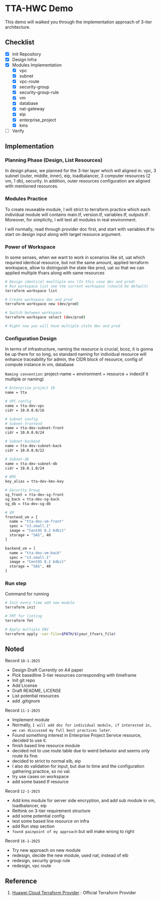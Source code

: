 # TTA-HWC Demo

This demo will walked you through the implementation approach of 3-tier architecture.

## Checklist

- [x] Init Repository
- [x] Design Infra
- [x] Modules Implementation
  - [x] vpc
  - [x] subnet
  - [x] vpc-route
  - [x] security-group
  - [x] security-group-rule
  - [x] vm
  - [x] database
  - [x] nat-gateway
  - [x] eip
  - [x] enterprise_project
  - [x] kms
- [ ] Verify

## Implementation

### Planning Phase (Design, List Resources)

In design phase, we planned for the 3-tier layer which will aligned in:
vpc, 3 subnet (outer, middle, inner), eip, loadbalancer, 3 computer resources (2 vm, 1 db),
security. In addition, outer resources configuration are aligned with mentioned resources.

### Modules Practice

To create reuseable module, I will strict to terraform practice which each individual module will 
contains main.tf, version.tf, variables.tf, outputs.tf . Moreover, for simplicity, I will test all modules in real environment.

I will normally, read through provider doc first, and start with variables.tf to start on design input along with target resource argument.

### Power of Workspace

In some senses, when we want to work in scenarios like sit, uat which requried identical resource, but not the same amount, applied terraform workspace, allow to distinguish the state like prod, uat so that we can applied multiple tfvars along with same resources

```sh
# Design identical moultiple env (In this case dev and prod)
# Run workspace list see the current workspace (should be default)
terraform workspace list

# Create workspace dev and prod
terraform workspace new (dev/prod)

# Switch between workspace
terraform workspace select (dev/prod)

# Right now you will have multiple state dev and prod
```
### Configuration Design
In terms of infrastructure, naming the resource is crucial, bcoz, it is gonna be up there for so long, so standard naming for individual resource will enhance traceability for admin, the CIDR block of resource, config of compute instance in vm, database

```Naming convention```: project-name + environment + resource + index(if it multiple or naming)

```sh
# Enterprise project ID
name = tta

# VPC config
name = tta-dev-vpc
cidr = 10.0.0.0/16

# Subnet config
# Subnet-frontend
name = tta-dev-subnet-front
cidr = 10.0.0.0/24

# Subnet-backend
name = tta-dev-subnet-back
cidr = 10.0.0.0/22

# Subnet-db
name = tta-dev-subnet-db
cidr = 10.0.1.0/24

# KMS
key_alias = tta-dev-kms-key

# Security Group
sg_front = tta-dev-sg-front
sg_back = tta-dev-sg-back
sg_db = tta-dev-sg-db

# VM
frontend_vm = [
  name = "tta-dev-vm-front"
  spec = "s3.small.1"
  image = "CentOS 8.2 64bit"
  storage = "SAS", 40
]

backend_vm = [
  name = "tta-dev-vm-back"
  spec = "s3.small.1"
  image = "CentOS 8.2 64bit"
  storage = "SAS", 40
]
```
### Run step

Command for running
```sh
# Init every time add new module
terraform init

# FMT for linting
terraform fmt

# Apply multiple ENV
terraform apply -var-file=$PATH/$(your_tfvars_file)
```


## Noted
Record ``` 10-1-2025 ``` 
- Design Draft Currently on A4 paper
- Pick basedline 3-tier resources corresponding with timeframe
- Init git repo
- Add License
- Draft README, LICENSE
- List potential resources
- add .gitignore

Record ``` 11-1-2025 ```
- Implement module
- Normally, ```I will add doc for individual module, if interested in, we can discussed my full best practices later```.
- Found something interest in Enterprise Project Service resource, decided to use it.
- finish based line resource module
- decided not to use route table due to weird behavior and seems only route its fine.
- decided to strict to normal elb, eip
- I also do validation for input, but due to time and the configuration gathering practice, so no val.
- try use cases on workspace
- add some based tf resource

Record ``` 12-1-2025 ```
- Add kms module for server side encryption, and add sub module in vm, loadbalancer, eip
- Rethink on 3-tier requirement structure
- add some potential config
- test some based line resource on infra
- add Run step section
- ```found painpoint of my approach``` but will make wrong to right

Record ``` 16-1-2025 ```
- Try new approach on new module
- redesign, decide the new module, used nat, instead of elb
- redesign, security group rule
- redesign, vpc route

## Reference

1. [Huawei Cloud Terraform Provider](https://registry.terraform.io/providers/huaweicloud/huaweicloud/latest/docs) : Official Terraform Provider
